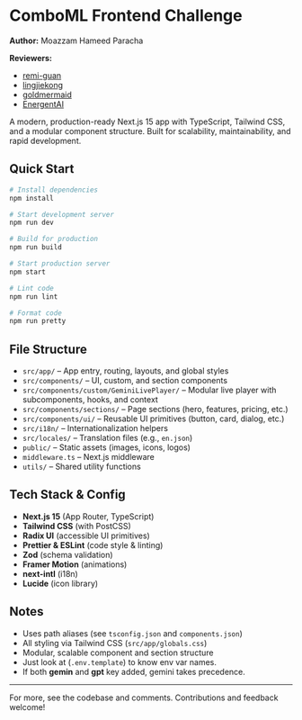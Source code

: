 # ComboML Frontend Challenge

**Author:** Moazzam Hameed Paracha

**Reviewers:**

- [remi-guan](https://github.com/remi-guan)
- [lingjiekong](https://github.com/lingjiekong)
- [goldmermaid](https://github.com/goldmermaid)
- [EnergentAI](https://github.com/EnergentAI)

A modern, production-ready Next.js 15 app with TypeScript, Tailwind CSS, and a modular component structure. Built for scalability, maintainability, and rapid development.

## Quick Start

```bash
# Install dependencies
npm install

# Start development server
npm run dev

# Build for production
npm run build

# Start production server
npm start

# Lint code
npm run lint

# Format code
npm run pretty
```

## File Structure

- `src/app/` – App entry, routing, layouts, and global styles
- `src/components/` – UI, custom, and section components
- `src/components/custom/GeminiLivePlayer/` – Modular live player with subcomponents, hooks, and context
- `src/components/sections/` – Page sections (hero, features, pricing, etc.)
- `src/components/ui/` – Reusable UI primitives (button, card, dialog, etc.)
- `src/i18n/` – Internationalization helpers
- `src/locales/` – Translation files (e.g., `en.json`)
- `public/` – Static assets (images, icons, logos)
- `middleware.ts` – Next.js middleware
- `utils/` – Shared utility functions

## Tech Stack & Config

- **Next.js 15** (App Router, TypeScript)
- **Tailwind CSS** (with PostCSS)
- **Radix UI** (accessible UI primitives)
- **Prettier & ESLint** (code style & linting)
- **Zod** (schema validation)
- **Framer Motion** (animations)
- **next-intl** (i18n)
- **Lucide** (icon library)

## Notes

- Uses path aliases (see `tsconfig.json` and `components.json`)
- All styling via Tailwind CSS (`src/app/globals.css`)
- Modular, scalable component and section structure
- Just look at (`.env.template`) to know env var names.
- If both **gemin** and **gpt** key added, gemini takes precedence.

---

For more, see the codebase and comments. Contributions and feedback welcome!
